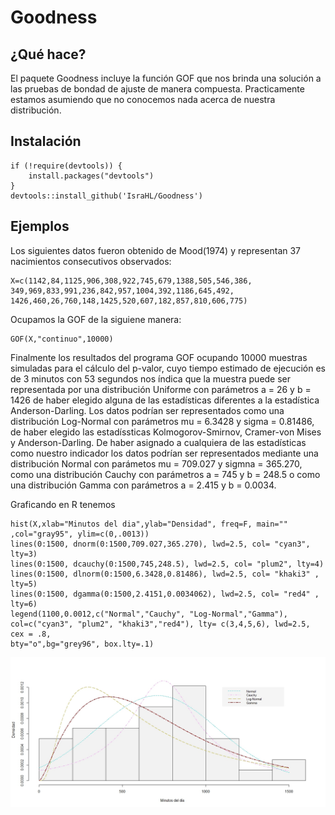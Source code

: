 # Goodness

## ¿Qué hace?

El paquete Goodness incluye la función GOF que nos brinda una solución a las pruebas de bondad de ajuste de manera compuesta. 
Practicamente estamos asumiendo que no conocemos nada acerca de nuestra distribución.

## Instalación


```[R project]
if (!require(devtools)) {
    install.packages("devtools")
}
devtools::install_github('IsraHL/Goodness')
```

## Ejemplos

Los siguientes datos fueron obtenido de Mood(1974) y representan 37 nacimientos consecutivos observados:

```
X=c(1142,84,1125,906,308,922,745,679,1388,505,546,386,
349,969,833,991,236,842,957,1004,392,1186,645,492,
1426,460,26,760,148,1425,520,607,182,857,810,606,775)
```
Ocupamos la GOF de la siguiene manera:

```
GOF(X,"continuo",10000)
```
Finalmente los resultados del programa GOF ocupando 10000 muestras simuladas para el cálculo del p-valor,
cuyo tiempo estimado de ejecución es de 3 minutos con 53 segundos nos índica que la muestra puede ser representada por una distribución Uniforme
con parámetros a = 26 y b = 1426 de haber elegido alguna de las estadísticas diferentes a la estadística Anderson-Darling. 
Los datos podrían ser representados como una distribución Log-Normal con parámetros mu = 6.3428 y  sigma = 0.81486, 
de haber elegido las estadíssticas Kolmogorov-Smirnov, Cramer-von Mises y Anderson-Darling. 
De haber asignado a cualquiera de las estadísticas como nuestro indicador los datos podrían ser representados mediante una distribución Normal con parámetos mu = 709.027 y sigmna = 365.270, 
como una distribución Cauchy con parámetros a = 745 y b = 248.5 o como una distribución Gamma con parámetros a = 2.415 y b = 0.0034.


Graficando en R tenemos

```
hist(X,xlab="Minutos del dia",ylab="Densidad", freq=F, main=""
,col="gray95", ylim=c(0,.0013))
lines(0:1500, dnorm(0:1500,709.027,365.270), lwd=2.5, col= "cyan3", lty=3)
lines(0:1500, dcauchy(0:1500,745,248.5), lwd=2.5, col= "plum2", lty=4)
lines(0:1500, dlnorm(0:1500,6.3428,0.81486), lwd=2.5, col= "khaki3" , lty=5)
lines(0:1500, dgamma(0:1500,2.4151,0.0034062), lwd=2.5, col= "red4" , lty=6)
legend(1100,0.0012,c("Normal","Cauchy", "Log-Normal","Gamma"),
col=c("cyan3", "plum2", "khaki3","red4"), lty= c(3,4,5,6), lwd=2.5, cex = .8,
bty="o",bg="grey96", box.lty=.1)

```
![Nacimientos](https://github.com/IsraHL/Goodness/blob/master/NNN3.jpeg)

